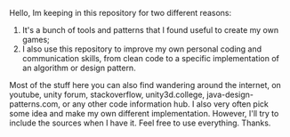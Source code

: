 Hello, Im keeping in this repository for two different reasons:

1. It's a bunch of tools and patterns that I found useful to create my own games;
2. I also use this repository to improve my own personal coding and communication skills, from clean code to a specific implementation of an algorithm or design pattern. 

Most of the stuff here you can also find wandering around the internet, on youtube, unity forum, stackoverflow, unity3d.college, java-design-patterns.com, or any other code information hub. I also very often pick some idea and make my own different implementation. However, I'll try to include the sources when I have it. Feel free to use everything. Thanks.

